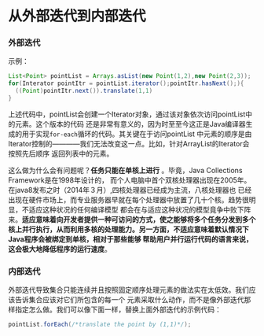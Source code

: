 从外部迭代到内部迭代
=========================
### 外部迭代
示例：
```java
List<Point> pointList = Arrays.asList(new Point(1,2),new Point(2,3));
for(Interator pointItr = pointList.iterator();pointItr.hasNext();){
  ((Point)pointItr.next()).translate(1,1)
}
```
上述代码中，pointList会创建一个Iterator对象，通过该对象依次访问pointList中的元素。这个版本的代码
还是非常有意义的，因为时至至今这正是Java编译器生成的用于实现`for-each`循环的代码。其关键在于访问pointList
中元素的顺序是由Iterator控制的————我们无法改变这一点。比如，针对ArrayList的Iterator会按照先后顺序
返回列表中的元素。

这么做为什么会有问题呢？**任务只能在单核上进行** 。毕竟，Java Collections Framework是在1998年设计的，
而个人电脑中首个双核处理器出现在2005年。在java8发布之时（2014年３月）,四核处理器已经成为主流，八核处理器也
已经出现在硬件市场上，而专业服务器早就在每个处理器中放置了几十个核。趋势很明显，不适应这种状况的任何编译模型
都会在与适应这种状况的模型竟争中败下阵来。**适应意味着向开发者提供一种可访问的方式，使之能够将多个任务分发到多个
核上并行执行，从而利用多核的处理能力。另一方面，不适应意味着默认情况下Java程序会被绑定到单核，相对于那些能够
帮助用户并行运行代码的语言来说，这会极大地降低程序的运行速度**。

### 内部迭代
外部迭代导致集合只能连续并且按照固定顺序处理元素的做法实在太低效。我们应该告诉集合应该对它们所包含的每一个
元素采取什么动作，而不是像外部迭代那样指定怎么做。我们可以像下面一样，替换上面外部迭代的示例代码：
```java
pointList.forEach(/*translate the point by (1,1)*/);
```
